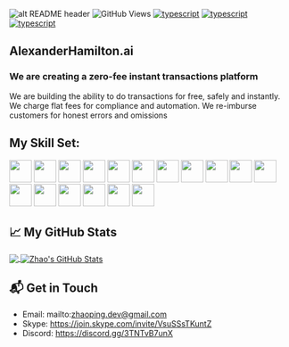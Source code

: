![alt README header](https://raw.githubusercontent.com/v3-dot-cash/v3-dot-cash/main/assets/hamilton.jpeg)
![GitHub Views](https://komarev.com/ghpvc/?username=v3-dot-cash&color=FAC151)
[![typescript](https://img.shields.io/badge/React-Expert-FAC151.svg?logo=react&logoWidth=20)](https://github.com/v3-dot-cash)
[![typescript](https://img.shields.io/badge/Django-Expert-FAC151.svg?logo=django&logoWidth=20)](https://github.com/v3-dot-cash)
[![typescript](https://img.shields.io/badge/Mathematics-Expert-FAC151.svg?logo=mathematics&logoWidth=20)](https://github.com/v3-dot-cash)

## AlexanderHamilton.ai

### We are creating a zero-fee instant transactions platform

We are building the ability to do transactions for free, safely and instantly. We charge flat fees for compliance and automation. We re-imburse customers for honest errors and omissions

## My Skill Set:

<p align="left">
<img src="https://raw.githubusercontent.com/v3-dot-cash/v3-dot-cash/main/assets/react-original.svg" height="auto" width="40">
  
<img src="https://raw.githubusercontent.com/v3-dot-cash/v3-dot-cash/main/assets/django.png" height="auto" width="40">

<img src="https://raw.githubusercontent.com/v3-dot-cash/v3-dot-cash/main/assets/nodejs-original.svg" height="auto" width="40">

<img src="https://raw.githubusercontent.com/v3-dot-cash/v3-dot-cash/main/assets/express-original.svg" height="auto" width="40">

<img src="https://raw.githubusercontent.com/v3-dot-cash/v3-dot-cash/main/assets/mongodb-original.svg" height="auto" width="40">

<img src="https://raw.githubusercontent.com/v3-dot-cash/v3-dot-cash/main/assets/angular.svg" height="auto" width="40">

<img src="https://raw.githubusercontent.com/v3-dot-cash/v3-dot-cash/main/assets/javascript-plain.svg" height="auto" width="40">

<img src="https://raw.githubusercontent.com/v3-dot-cash/v3-dot-cash/main/assets/python.svg" height="auto" width="40">

<img src="https://raw.githubusercontent.com/v3-dot-cash/v3-dot-cash/main/assets/css3-original.svg" height="auto" width="40">

<img src="https://raw.githubusercontent.com/v3-dot-cash/v3-dot-cash/main/assets/sass-original.svg" height="auto" width="40">

<img src="https://raw.githubusercontent.com/v3-dot-cash/v3-dot-cash/main/assets/react-original.svg" height="auto" width="40">

<img src="https://raw.githubusercontent.com/v3-dot-cash/v3-dot-cash/main/assets/jquery-plain.svg" height="auto" width="40">

<img src="https://raw.githubusercontent.com/v3-dot-cash/v3-dot-cash/main/assets/html5-original.svg" height="auto" width="40">

<img src="https://raw.githubusercontent.com/v3-dot-cash/v3-dot-cash/main/assets/bootstrap-plain.svg" height="auto" width="40">

<img src="https://raw.githubusercontent.com/v3-dot-cash/v3-dot-cash/main/assets/visualstudio-plain.svg" height="auto" width="40">

<img src="https://raw.githubusercontent.com/v3-dot-cash/v3-dot-cash/main/assets/redux-original.svg" height="auto" width="40">

<img src="https://raw.githubusercontent.com/v3-dot-cash/v3-dot-cash/main/assets/git-original.svg" height="auto" width="40">
</p>

## &#x1f4c8; My GitHub Stats

<a href="https://github.com/v3-dot-cash">
  <img align="center" src="https://github-readme-stats.vercel.app/api/top-langs/?username=v3-dot-cash&title_color=ffffff&text_color=c9cacc&icon_color=2bbc8a&bg_color=1d1f21" />
</a>

<a href="https://github.com/v3-dot-cash">
  <img align="center" src="https://github-readme-stats.vercel.app/api?username=v3-dot-cash&hide=PHP,html&show_icons=true&line_height=27&count_private=true&title_color=ffffff&text_color=c9cacc&icon_color=2bbc8a&bg_color=1d1f21" alt="Zhao's GitHub Stats" />
</a>

## 📬 Get in Touch

- Email: mailto:zhaoping.dev@gmail.com
- Skype: https://join.skype.com/invite/VsuSSsTKuntZ
- Discord: https://discord.gg/3TNTvB7unX
